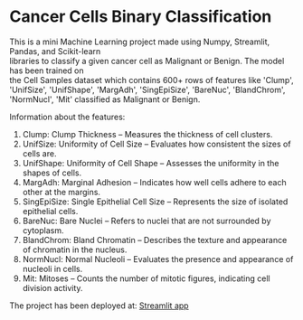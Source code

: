 # Cancer Cells Binary Classification

This is a mini Machine Learning project made using Numpy, Streamlit, Pandas, and Scikit-learn  
libraries to classify a given cancer cell as Malignant or Benign. The model has been trained on  
the Cell Samples dataset which contains 600+ rows of features like 'Clump', 'UnifSize', 'UnifShape', 
'MargAdh', 'SingEpiSize', 'BareNuc', 'BlandChrom', 'NormNucl', 'Mit' classified as Malignant or Benign.

Information about the features:
1. Clump: Clump Thickness – Measures the thickness of cell clusters.
2. UnifSize: Uniformity of Cell Size – Evaluates how consistent the sizes of cells are.
3. UnifShape: Uniformity of Cell Shape – Assesses the uniformity in the shapes of cells.
4. MargAdh: Marginal Adhesion – Indicates how well cells adhere to each other at the margins.
5. SingEpiSize: Single Epithelial Cell Size – Represents the size of isolated epithelial cells.
6. BareNuc: Bare Nuclei – Refers to nuclei that are not surrounded by cytoplasm.
7. BlandChrom: Bland Chromatin – Describes the texture and appearance of chromatin in the nucleus.
8. NormNucl: Normal Nucleoli – Evaluates the presence and appearance of nucleoli in cells.
9. Mit: Mitoses – Counts the number of mitotic figures, indicating cell division activity.

The project has been deployed at: [Streamlit app](https://cancer-cells-binary-classification.streamlit.app/)
